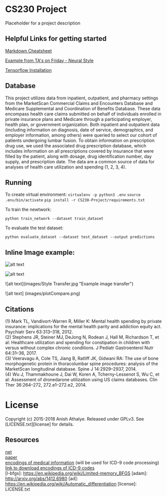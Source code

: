 # CS230 Project

Placeholder for a project description

## Helpful Links for getting started

[Markdown Cheatsheet](https://github.com/adam-p/markdown-here/wiki/Markdown-Cheatsheet)

[Example from TA's on Friday - Neural Style](https://github.com/anishathalye/neural-style)

[Tensorflow Installation](https://www.tensorflow.org/install/)
## Database
This project utilizes data from inpatient, outpatient, and pharmacy settings from the MarketScan Commercial Claims and Encounters Database and Medicare Supplemental and Coordination of Benefits Database. These data encompass health care claims submitted on behalf of individuals enrolled in private insurance plans and Medicare through a participating employer, health plan, or government organization. Both inpatient and outpatient data (including information on diagnosis, date of service, demographics, and employer information, among others) were queried to select our cohort of patients undergoing lumbar fusion. To obtain information on prescription drug use, we used the associated drug prescription database, which includes information on all prescriptions covered by insurance that were filled by the patient, along with dosage, drug identification number, day supply, and prescription date. The data are a common source of data for analyses of health care utilization and spending (1, 2, 3, 4).  


## Running

To create virtual environment:
`virtualenv -p python3 .env`
`source .env/bin/activate`
`pip install -r CS230-Project/requirements.txt`

To train the newtwork:

`python train_network --dataset train_dataset`

To evaluate the test dataset: 

`python evaluate_dataset --dataset test_dataset --output predictions`


## Inline Image example: 
![alt text](images/Original.jpg|width=200)

![alt text](images/Style.jpg) 

![alt text](images/Style Transfer.jpg "Example image transfer")

![alt text] (images/plotCompare.png)



## Citations
(1) Mark TL, Vandivort-Warren R, Miller K: Mental health spending by private insurance: implications for the mental health parity and addiction equity act. Psychiatr Serv 63:313–318, 2012.  
(2) Stephens JR, Steiner MJ, DeJong N, Rodean J, Hall M, Richardson T, et al: Healthcare utilization and spending for constipation in children with versus without complex chronic conditions. J Pediatr Gastroenterol Nutr 64:31–36, 2017.  
(3) Veeravagu A, Cole TS, Jiang B, Ratliff JK, Gidwani RA: The use of bone morphogenetic protein in thoracolumbar spine procedures: analysis of the MarketScan longitudinal database. Spine J 14:2929–2937, 2014.  
(4) Wu J, Thammakhoune J, Dai W, Koren A, Tcherny-Lessenot S, Wu C, et al: Assessment of dronedarone utilization using US claims databases. Clin Ther 36:264–272, 272.e1–272.e2, 2014.  

# License
Copyright (c) 2015-2018 Anish Athalye. Released under GPLv3. See
[LICENSE.txt][license] for details.

## Resources
[net](http://www.vlfeat.org/matconvnet/models/beta16/imagenet-vgg-verydeep-19.mat)  
[paper](http://arxiv.org/pdf/1508.06576v2.pdf)  
[encodings of medical information](http://people.csail.mit.edu/dsontag/papers/ChoiChiuSontag_AMIA_CRI16.pdf)  (will be used for ICD-9 code processing)  
[link to download encodings of ICD-9 codes](https://github.com/clinicalml/embeddings/blob/master/claims_codes_hs_300.txt.gz)  
[l-bfgs]: https://en.wikipedia.org/wiki/Limited-memory_BFGS
[adam]: http://arxiv.org/abs/1412.6980
[ad]: https://en.wikipedia.org/wiki/Automatic_differentiation
[license]: LICENSE.txt
